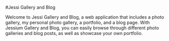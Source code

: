 #Jessi Gallery and Blog

Welcome to Jessi Gallery and Blog, a web application that includes a photo gallery, my personal photo gallery, a portfolio, and a blog page. With Jessium Gallery and Blog, you can easily browse through different photo galleries and blog posts, as well as showcase your own portfolio.
